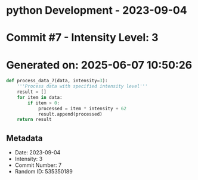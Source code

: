 ﻿# python Development - 2023-09-04
# Commit #7 - Intensity Level: 3
# Generated on: 2025-06-07 10:50:26
```python
def process_data_7(data, intensity=3):
    '''Process data with specified intensity level'''
    result = []
    for item in data:
        if item > 0:
            processed = item * intensity + 62
            result.append(processed)
    return result
```
## Metadata
- Date: 2023-09-04
- Intensity: 3
- Commit Number: 7
- Random ID: 535350189
